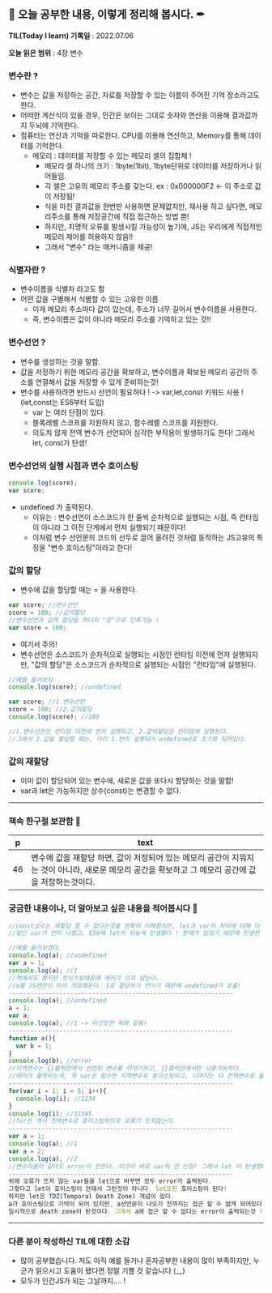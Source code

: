 ## 📕 오늘 공부한 내용, 이렇게 정리해 봅시다. ✒

**TIL(Today I learn) 기록일** : 2022.07.06

**오늘 읽은 범위** : 4장 변수

### 변수란 ?

+ 변수는 값을 저장하는 공간, 자료를 저장할 수 있는 이름이 주어진 기억 장소라고도 한다.
+ 어떠한 계산식이 있을 경우, 인간은 보이는 그대로 숫자와 연산을 이용해 결과값까지 두뇌에 기억한다.
+ 컴퓨터는 연산과 기억을 따로한다. CPU를 이용해 연산하고, Memory를 통해 데이터를 기억한다.
  - 메모리 : 데이터를 저장할 수 있는 메모리 셀의 집합체 !
    - 메모리 셀 하나의 크기 : 1byte(1bit), 1byte단위로 데이터를 저장하거나 읽어들임.
    - 각 셀은 고유의 메모리 주소를 갖는다. ex : 0x000000F2 <- 이 주소로 값이 저장됨!
    - 식을 마친 결과값을 한번만 사용하면 문제없지만, 재사용 하고 싶다면, 메모리주소를 통해 저장공간에 직접 접근하는 방법 뿐!
    - 하지만, 치명적 오류를 발생시킬 가능성이 높기에, JS는 우리에게 직접적인 메모리 제어를 허용하지 않음!!
    - 그래서 "변수" 라는 매커니즘을 제공!

### 식별자란 ?

+ 변수이름을 식별자 라고도 함
+ 어떤 값을 구별해서 식별할 수 있는 고유한 이름
  - 이게 메모리 주소마다 값이 있는데, 주소가 너무 길어서 변수이름을 사용한다.
  - 즉, 변수이름은 값이 아니라 메모리 주소를 기억하고 있는 것!!


### 변수선언 ?

+ 변수를 생성하는 것을 말함.
+ 값을 저장하기 위한 메모리 공간을 확보하고, 변수이름과 확보된 메모리 공간의 주소를 연결해서 값을 저장할 수 있게 준비하는것!
+ 변수를 사용하려면 반드시 선언이 필요하다 ! -> var,let,const 키워드 사용 ! (let,const는 ES6부터 도입)
  - var 는 여러 단점이 있다.
  - 블록레벨 스코프를 지원하지 않고, 함수레벨 스코프를 지원한다.
  - 의도치 않게 전역 변수가 선언되어 심각한 부작용이 발생하기도 한다! 그래서 let, const가 탄생!

### 변수선언의 실행 시점과 변수 호이스팅
```js
console.log(score);
var score;
```
+ undefined 가 출력된다.
  - 이유는 : 변수선언이 소스코드가 한 줄씩 순차적으로 실행되는 시점, 즉 런타임이 아니라 그 이전 단게에서 먼저 실행되기 때문이다!
  - 이처럼 변수 선언문의 코드의 선두로 끌어 올려진 것처럼 동작하는 JS고유의 특징을 "변수 호이스팅"이라고 한다!

### 값의 할당

+ 변수에 값을 할당할 때는 = 을 사용한다.
```js
var score; //변수선언
score = 100; //값의할당
//변수선언과 값의 할당을 하나의 "문"으로 단축가능 !
var score = 100;
```
+ 여기서 주의! 
+ 변수선언은 소스코드가 순차적으로 실행되는 시점인 런타임 이전에 먼저 실행되지만, "값의 할당"은 소스코드가 순차적으로 실행되는 시점인 "런타임"에 실행된다.
```js
//예를 들어보자.
console.log(score); //undefined

var score; //1.변수선언
score = 100; //2.값의할당
console.log(score); //100

//1.변수선언은 런타임 이전에 먼저 실행되고, 2.값의할당은 런타임에 실행된다.
//그래서 2.값을 할당할 때는, 이미 1.번이 실행되어 undefined로 초기화 되어있다.
```

### 값의 재할당

+ 이미 값이 할당되어 있는 변수에, 새로운 값을 또다시 할당하는 것을 말함!
+ var과 let은 가능하지만 상수(const)는 변경할 수 없다.

---

### 책속 한구절 보관함 📖

| p    | text                                           |
| ---- | ---------------------------------------------- |
| 46   | 변수에 값을 재할당 하면, 값이 저장되어 있는 메모리 공간이 지워지는 것이 아니라, 새로운 메모리 공간을 확보하고 그 메모리 공간에 값을 저장하는것이다.


### 궁금한 내용이나, 더 알아보고 싶은 내용을 적어봅시다 🤔
```js
//const상수는 재할당 할 수 없다는것을 정확히 이해했지만, let과 var의 차이에 대해 더 알고 싶어 공부를 했다.
//일단 var가 먼저 나왔고, ES6에 let이 뒤늦게 탄생했다 ! 문제가 있었기 때문에 탄생한 것이다!

//예를 들어보겠다.
console.log(a); //undefined
var a = 1;
console.log(a); //1
//책에서도 봤지만 호이스팅때문에 에러가 뜨지 않는다. 
//a를 JS엔진이 미리 저장해둔다. 1로 할당하기 전이기 때문에 undefined가 호출!
--------------------------------------------------------------
console.log(a); //undefined
a = 1;
var a;
console.log(a); //1 -> 이것또한 위와 같음!
--------------------------------------------------------------
function a(){
  var b = 1;
}
console.log(b); //error
//지역변수는 {}블럭안에서 선언된 변수를 이야기하고, {}블럭안에서만 사용가능하다.
//에러가 출력되는게, 즉 var은 함수만 지역변수로 호이스팅되고, 나머지는 다 전역변수로 올려버린다. 그래서 function에서는 오류가 뜬다.
--------------------------------------------------------------
for(var i = 1; i < 5; i++){
  console.log(i); //1234
}
console.log(i); //12345
//for은 역시 전역변수로 호이스팅하므로 오류가 뜨지않는다.
--------------------------------------------------------------
var a = 1;
console.log(a); //1
var a = 2;
console.log(a); //2
//변수이름이 같아도 error이 안뜬다. 이것이 바로 var의 큰 단점! 그래서 let 이 탄생했다 !
--------------------------------------------------------------
위에 오류가 뜨지 않는 var들을 let으로 바꾸면 모두 error가 출력된다.
그렇다고 let이 호이스팅이 안돼서 그런것이 아니다. let또한 호이스팅이 된다!
하지만 let은 TDZ(Temporal Death Zone) 개념이 있다.
a가 호이스팅으로 기억이 되어 있지만, a선언문이 나오기 전까지는 접근 할 수 없게 되어있다.
일시적으로 death zone이 된것이다. 그래서 a에 접근 할 수 없다는 error이 출력되는것 !

```

---

### 다른 분이 작성하신 TIL에 대한 소감
- 많이 공부했습니다. 저도 아직 예를 들거나 혼자공부한 내용이 많이 부족하지만, 누군가 읽으시고 도움이 됐다면 정말 기쁠 것 같습니다 (__)
- 모두가 인간JS가 되는 그날까지.... !

